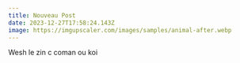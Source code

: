 ```yaml
---
title: Nouveau Post
date: 2023-12-27T17:58:24.143Z
image: https://imgupscaler.com/images/samples/animal-after.webp
---
```

W﻿esh le zin
c﻿ coman ou koi